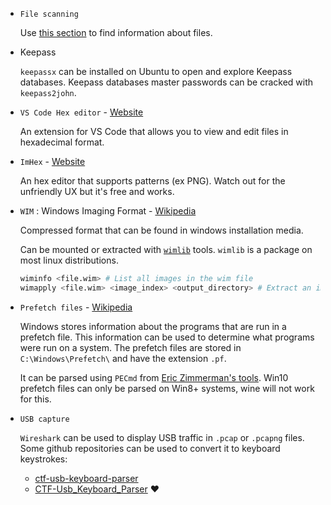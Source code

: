 
* `File scanning`

	Use [this section](../Files/File%20Scanning/README.md) to find information about files.

* Keepass

	`keepassx` can be installed on Ubuntu to open and explore Keepass databases. Keepass databases master passwords can be cracked with `keepass2john`.

* `VS Code Hex editor` - [Website](https://marketplace.visualstudio.com/items?itemName=ms-vscode.hexeditor)

	An extension for VS Code that allows you to view and edit files in hexadecimal format.

* `ImHex` - [Website](https://github.com/WerWolv/ImHex)

	An hex editor that supports patterns (ex PNG). Watch out for the unfriendly UX but it's free and works.

* `WIM` : Windows Imaging Format - [Wikipedia](https://en.wikipedia.org/wiki/Windows_Imaging_Format)

	Compressed format that can be found in windows installation media. 
	
	Can be mounted or extracted with [`wimlib`](https://wimlib.net/) tools. `wimlib` is a package on most linux distributions.

	```bash
	wiminfo <file.wim> # List all images in the wim file
	wimapply <file.wim> <image_index> <output_directory> # Extract an image from the wim file
	``` 

* `Prefetch files` - [Wikipedia](https://en.wikipedia.org/wiki/Prefetcher#Prefetch_files)

	Windows stores information about the programs that are run in a prefetch file. This information can be used to determine what programs were run on a system. The prefetch files are stored in `C:\Windows\Prefetch\` and have the extension `.pf`. 
	
	It can be parsed using `PECmd` from [Eric Zimmerman's tools](https://ericzimmerman.github.io/#!index.md). Win10 prefetch files can only be parsed on Win8+ systems, wine will not work for this.

* `USB capture`

	`Wireshark` can be used to display USB traffic in `.pcap` or `.pcapng` files. Some github repositories can be used to convert it to keyboard keystrokes:

	- [ctf-usb-keyboard-parser](https://github.com/TeamRocketIst/ctf-usb-keyboard-parser)
	- [CTF-Usb_Keyboard_Parser](https://github.com/TeamRocketIst/ctf-usb-keyboard-parser) :heart: